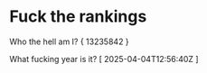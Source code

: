 # Fuck the rankings

Who the hell am I?
{ 13235842 }

What fucking year is it?
[ 2025-04-04T12:56:40Z ]
